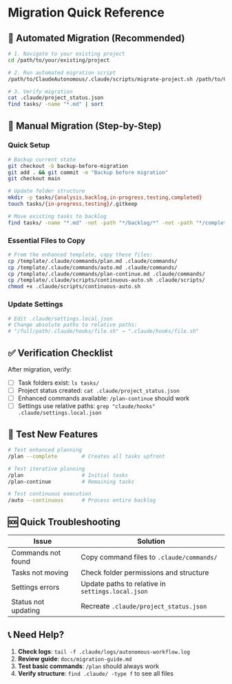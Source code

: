 # Migration Quick Reference

## 🚀 Automated Migration (Recommended)

```bash
# 1. Navigate to your existing project
cd /path/to/your/existing/project

# 2. Run automated migration script
/path/to/ClaudeAutonomous/.claude/scripts/migrate-project.sh /path/to/ClaudeAutonomous

# 3. Verify migration
cat .claude/project_status.json
find tasks/ -name "*.md" | sort
```

## 🔧 Manual Migration (Step-by-Step)

### Quick Setup
```bash
# Backup current state
git checkout -b backup-before-migration
git add . && git commit -m "Backup before migration"
git checkout main

# Update folder structure
mkdir -p tasks/{analysis,backlog,in-progress,testing,completed}
touch tasks/{in-progress,testing}/.gitkeep

# Move existing tasks to backlog
find tasks/ -name "*.md" -not -path "*/backlog/*" -not -path "*/completed/*" -exec mv {} tasks/backlog/ \;
```

### Essential Files to Copy
```bash
# From the enhanced template, copy these files:
cp /template/.claude/commands/plan.md .claude/commands/
cp /template/.claude/commands/auto.md .claude/commands/  
cp /template/.claude/commands/plan-continue.md .claude/commands/
cp /template/.claude/scripts/continuous-auto.sh .claude/scripts/
chmod +x .claude/scripts/continuous-auto.sh
```

### Update Settings
```bash
# Edit .claude/settings.local.json
# Change absolute paths to relative paths:
# "/full/path/.claude/hooks/file.sh" → ".claude/hooks/file.sh"
```

## ✅ Verification Checklist

After migration, verify:
- [ ] Task folders exist: `ls tasks/`  
- [ ] Project status created: `cat .claude/project_status.json`
- [ ] Enhanced commands available: `/plan-continue` should work
- [ ] Settings use relative paths: `grep "claude/hooks" .claude/settings.local.json`

## 🎯 Test New Features

```bash
# Test enhanced planning
/plan --complete        # Creates all tasks upfront

# Test iterative planning  
/plan                   # Initial tasks
/plan-continue          # Remaining tasks

# Test continuous execution
/auto --continuous      # Process entire backlog
```

## 🆘 Quick Troubleshooting

| Issue | Solution |
|-------|----------|
| Commands not found | Copy command files to `.claude/commands/` |
| Tasks not moving | Check folder permissions and structure |
| Settings errors | Update paths to relative in `settings.local.json` |
| Status not updating | Recreate `.claude/project_status.json` |

## 📞 Need Help?

1. **Check logs**: `tail -f .claude/logs/autonomous-workflow.log`
2. **Review guide**: `docs/migration-guide.md`
3. **Test basic commands**: `/plan` should always work
4. **Verify structure**: `find .claude/ -type f` to see all files
